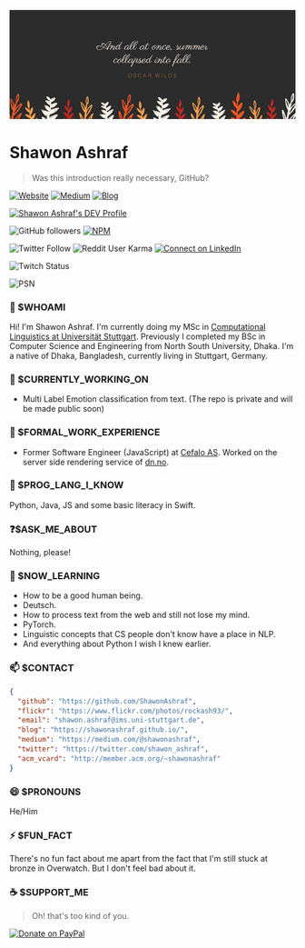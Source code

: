  <!--
**ShawonAshraf/ShawonAshraf** is a ✨ _special_ ✨ repository because its `README.md` (this file) appears on your GitHub profile.

Here are some ideas to get you started:

- 🔭 I’m currently working on ...
- 🌱 I’m currently learning ...
- 👯 I’m looking to collaborate on ...
- 🤔 I’m looking for help with ...
- 💬 Ask me about ...
- 📫 How to reach me: ...
- 😄 Pronouns: ...
- ⚡ Fun fact: ...
-->
![cover](https://github.com/ShawonAshraf/ShawonAshraf/blob/master/20638697_10214017892586467_2729018121754415081_n.jpg)

# Shawon Ashraf
> Was this introduction really necessary, GitHub?

[![Website](https://img.shields.io/badge/--website?label=Website&logo=safari&style=social)](https://www.shawonashraf.com)
[![Medium](https://img.shields.io/badge/--medium?label=Medium&logo=medium&style=social)](https://medium.com/@shawonashraf)
[![Blog](https://img.shields.io/badge/--blog?label=Blog&logo=blog&style=social)](https://shawonashraf.github.io)

<a href="https://dev.to/shawonashraf"><img src="https://d2fltix0v2e0sb.cloudfront.net/dev-badge.svg" alt="Shawon Ashraf's DEV Profile" height="50" width="50"></a>



![GitHub followers](https://img.shields.io/github/followers/ShawonAshraf?style=social)
[![NPM](https://img.shields.io/badge/--npm?label=NPM&logo=npm&style=social)](https://www.npmjs.com/~rockash93)

![Twitter Follow](https://img.shields.io/twitter/follow/shawon_ashraf?style=social)
![Reddit User Karma](https://img.shields.io/reddit/user-karma/combined/shawon-ashraf-93?style=social)
[![Connect on LinkedIn](https://img.shields.io/badge/--linkedin?label=LinkedIn&logo=LinkedIn&style=social)](https://www.linkedin.com/in/shawon-ashraf-96162763/)

![Twitch Status](https://img.shields.io/twitch/status/shawon_ashraf)

![PSN](https://card.psnprofiles.com/1/rockash93.png)


### 🤔 $WHOAMI
Hi! I'm Shawon Ashraf.
I'm currently doing my MSc in [Computational Linguistics at Universität Stuttgart](https://www.ims.uni-stuttgart.de). Previously I completed my BSc in Computer Science and Engineering from North South University, Dhaka. I'm a native of Dhaka, Bangladesh, currently living in Stuttgart, Germany.

### 🔭 $CURRENTLY_WORKING_ON
- Multi Label Emotion classification from text. (The repo is private and will be made public soon)

### 🧳 $FORMAL_WORK_EXPERIENCE
- Former Software Engineer (JavaScript) at [Cefalo AS](https://www.cefalo.com/). Worked on the server side rendering service of [dn.no](https://www.dn.no).

### 👾 $PROG_LANG_I_KNOW
Python, Java, JS and some basic literacy in Swift.

### ❓$ASK_ME_ABOUT
Nothing, please!

### 🌱 $NOW_LEARNING
- How to be a good human being.
- Deutsch.
- How to process text from the web and still not lose my mind.
- PyTorch.
- Linguistic concepts that CS people don't know have a place in NLP.
- And everything about Python I wish I knew earlier.

### 📫 $CONTACT
```json
{
  "github": "https://github.com/ShawonAshraf",
  "flickr": "https://www.flickr.com/photos/rockash93/",
  "email": "shawon.ashraf@ims.uni-stuttgart.de",
  "blog": "https://shawonashraf.github.io/",
  "medium": "https://medium.com/@shawonashraf",
  "twitter": "https://twitter.com/shawon_ashraf",
  "acm_vcard": "http://member.acm.org/~shawonashraf"
}
```

### 😄 $PRONOUNS
He/Him

### ⚡ $FUN_FACT
There's no fun fact about me apart from the fact that I'm still stuck at bronze in Overwatch. But I don't feel bad about it.

### ☕️ $SUPPORT_ME
> Oh! that's too kind of you.

[![Donate on PayPal](https://img.shields.io/badge/--paypal?label=PayPal&logo=PayPal&style=social)](https://www.paypal.me/shawonashrafde)

